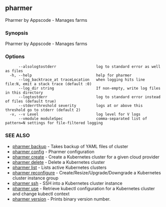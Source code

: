 ## pharmer

Pharmer by Appscode - Manages farms

### Synopsis


Pharmer by Appscode - Manages farms

### Options

```
      --alsologtostderr                  log to standard error as well as files
  -h, --help                             help for pharmer
      --log_backtrace_at traceLocation   when logging hits line file:N, emit a stack trace (default :0)
      --log_dir string                   If non-empty, write log files in this directory
      --logtostderr                      log to standard error instead of files (default true)
      --stderrthreshold severity         logs at or above this threshold go to stderr (default 2)
  -v, --v Level                          log level for V logs
      --vmodule moduleSpec               comma-separated list of pattern=N settings for file-filtered logging
```

### SEE ALSO
* [pharmer backup](pharmer_backup.md)	 - Takes backup of YAML files of cluster
* [pharmer config](pharmer_config.md)	 - Pharmer configuration
* [pharmer create](pharmer_create.md)	 - Create a Kubernetes cluster for a given cloud provider
* [pharmer delete](pharmer_delete.md)	 - Delete a Kubernetes cluster
* [pharmer list](pharmer_list.md)	 - Lists active Kubernetes clusters
* [pharmer reconfigure](pharmer_reconfigure.md)	 - Create/Resize/Upgrade/Downgrade a Kubernetes cluster instance group
* [pharmer ssh](pharmer_ssh.md)	 - SSH into a Kubernetes cluster instance
* [pharmer use](pharmer_use.md)	 - Retrieve kubectl configuration for a Kubernetes cluster and change kubectl context
* [pharmer version](pharmer_version.md)	 - Prints binary version number.

